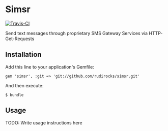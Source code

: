 # Simsr

[![Travis-CI][2]][1]

  [1]: http://travis-ci.org/#!/wursttheke/simsr
  [2]: https://secure.travis-ci.org/wursttheke/simsr.png

Send text messages through proprietary SMS Gateway Services via HTTP-Get-Requests

## Installation

Add this line to your application's Gemfile:

    gem 'simsr', :git => 'git://github.com/rudirocks/simsr.git'

And then execute:

    $ bundle

## Usage

TODO: Write usage instructions here

